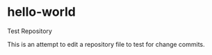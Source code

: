 # hello-world
Test Repository

This is an attempt to edit a repository file to test for change commits.
